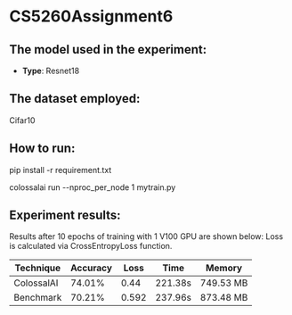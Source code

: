 # CS5260Assignment6

## The model used in the experiment: 
- **Type**: Resnet18
## The dataset employed: 
Cifar10
## How to run: 
pip install -r requirement.txt

colossalai run --nproc_per_node 1 mytrain.py
## Experiment results:

Results after 10 epochs of training with 1 V100 GPU are shown below:
Loss is calculated via CrossEntropyLoss function.

| Technique | Accuracy | Loss | Time | Memory |
|----------|----------|----------|----------|----------|
| ColossalAI | 74.01% | 0.44 | 221.38s | 749.53 MB |
| Benchmark | 70.21% | 0.592 | 237.96s | 873.48 MB |
